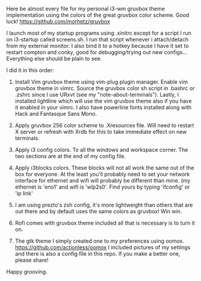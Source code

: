 Here be almost every file for my personal i3-wm gruvbox theme implementation using the
colors of the great gruvbox color scheme. Good luck!  https://github.com/morhetz/gruvbox



I launch most of my startup programs using .xinitrc except for a script I run
on i3-startup called screens.sh. I run that script whenever i attach/detach
from my external monitor. I also bind it to a hotkey because I have it set to
restart compton and conky, good for debugging/trying out new configs...
Everything else should be plain to see.

I did it in this order:

1. Install Vim gruvbox theme using vim-plug plugin manager.
Enable vim gruvbox theme in vimrc. Source the gruvbox color sh script in
.bashrc or .zshrc since I use URxvt (see my "note-about-terminals"). Lastly, I
installed lightline which will use the vim gruvbox theme also if you have it
enabled in your vimrc. I also have powerline fonts installed along with Hack
and Fantasque Sans Mono.

2. Apply gruvbox 256 color scheme to .Xresources file. Will need to restart X
   server or refresh with Xrdb for this to take immediate effect on new
   terminals.

3. Apply i3 config colors. To all the windows and workspace corner. The two
   sections are at the end of my config file.

4. Apply i3blocks colors. These blocks will not all work the same out of the
   box for everyone. At the least you'll probably need to set your network
   interface for ethernet and wifi will probably be different than mine. (my
   ethernet is 'eno1' and wifi is 'wlp2s0'. Find yours by typing 'ifconfig' or
   'ip link'

5. I am using prezto's zsh config, it's more lightweight than others that are
   out there and by default uses the same colors as gruvbox! Win win.

6. Rofi comes with gruvbox theme included all that is necessary is to turn it
   on.

7. The gtk theme I simply created one to my preferences using oomox. https://github.com/actionless/oomox
I included pictures of my settings and there is also a config file in this
repo. If you make a better one, please share!

Happy grooving.
